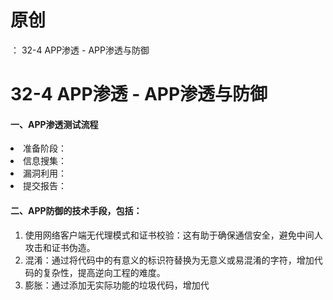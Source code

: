 # 原创
：  32-4 APP渗透 - APP渗透与防御

# 32-4 APP渗透 - APP渗透与防御

#### 一、APP渗透测试流程

<li> 准备阶段：
</li>
<li> 信息搜集：
</li>
<li> 漏洞利用：
</li>
<li> 提交报告：
</li>

#### 二、APP防御的技术手段，包括：

1.  使用网络客户端无代理模式和证书校验：这有助于确保通信安全，避免中间人攻击和证书伪造。 
1.  混淆：通过将代码中的有意义的标识符替换为无意义或易混淆的字符，增加代码的复杂性，提高逆向工程的难度。 
1.  膨胀：通过添加无实际功能的垃圾代码，增加代
